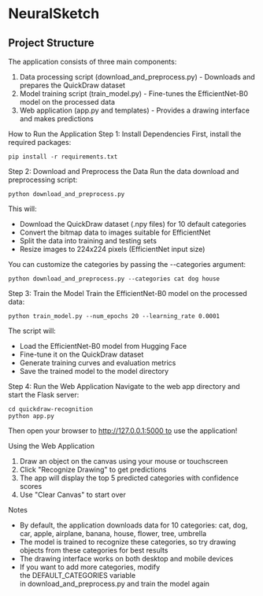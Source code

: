 # NeuralSketch

## Project Structure
The application consists of three main components:
1. Data processing script (download_and_preprocess.py) - Downloads and prepares the QuickDraw dataset
2. Model training script (train_model.py) - Fine-tunes the EfficientNet-B0 model on the processed data
3. Web application (app.py and templates) - Provides a drawing interface and makes predictions

How to Run the Application
Step 1: Install Dependencies
First, install the required packages:
```
pip install -r requirements.txt
```

Step 2: Download and Preprocess the Data
Run the data download and preprocessing script:
```
python download_and_preprocess.py
```

This will:
* Download the QuickDraw dataset (.npy files) for 10 default categories
* Convert the bitmap data to images suitable for EfficientNet
* Split the data into training and testing sets
* Resize images to 224x224 pixels (EfficientNet input size)

You can customize the categories by passing the --categories argument:
```
python download_and_preprocess.py --categories cat dog house
```

Step 3: Train the Model
Train the EfficientNet-B0 model on the processed data:
```
python train_model.py --num_epochs 20 --learning_rate 0.0001
```

The script will:
* Load the EfficientNet-B0 model from Hugging Face
* Fine-tune it on the QuickDraw dataset
* Generate training curves and evaluation metrics
* Save the trained model to the model directory

Step 4: Run the Web Application
Navigate to the web app directory and start the Flask server:
```
cd quickdraw-recognition
python app.py
```

Then open your browser to http://127.0.0.1:5000 to use the application!


Using the Web Application
1. Draw an object on the canvas using your mouse or touchscreen
2. Click "Recognize Drawing" to get predictions
3. The app will display the top 5 predicted categories with confidence scores
4. Use "Clear Canvas" to start over

Notes
* By default, the application downloads data for 10 categories: cat, dog, car, apple, airplane, banana, house, flower, tree, umbrella
* The model is trained to recognize these categories, so try drawing objects from these categories for best results
* The drawing interface works on both desktop and mobile devices
* If you want to add more categories, modify the DEFAULT_CATEGORIES variable in download_and_preprocess.py and train the model again
